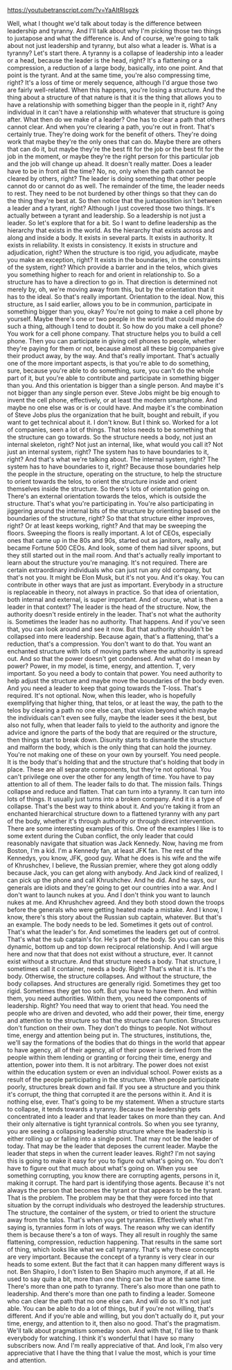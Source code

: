 https://youtubetranscript.com/?v=YaAItRIsgzk

 Well, what I thought we'd talk about today is the difference between leadership and tyranny. And I'll talk about why I'm picking those two things to juxtapose and what the difference is. And of course, we're going to talk about not just leadership and tyranny, but also what a leader is. What is a tyranny? Let's start there. A tyranny is a collapse of leadership into a leader or a head, because the leader is the head, right? It's a flattening or a compression, a reduction of a large body, basically, into one point. And that point is the tyrant. And at the same time, you're also compressing time, right? It's a loss of time or merely sequence, although I'd argue those two are fairly well-related. When this happens, you're losing a structure. And the thing about a structure of that nature is that it is the thing that allows you to have a relationship with something bigger than the people in it, right? Any individual in it can't have a relationship with whatever that structure is going after. What then do we make of a leader? One has to clear a path that others cannot clear. And when you're clearing a path, you're out in front. That's certainly true. They're doing work for the benefit of others. They're doing work that maybe they're the only ones that can do. Maybe there are others that can do it, but maybe they're the best fit for the job or the best fit for the job in the moment, or maybe they're the right person for this particular job and the job will change up ahead. It doesn't really matter. Does a leader have to be in front all the time? No, no, only when the path cannot be cleared by others, right? The leader is doing something that other people cannot do or cannot do as well. The remainder of the time, the leader needs to rest. They need to be not burdened by other things so that they can do the thing they're best at. So then notice that the juxtaposition isn't between a leader and a tyrant, right? Although I just covered those two things. It's actually between a tyrant and leadership. So a leadership is not just a leader. So let's explore that for a bit. So I want to define leadership as the hierarchy that exists in the world. As the hierarchy that exists across and along and inside a body. It exists in several parts. It exists in authority. It exists in reliability. It exists in consistency. It exists in structure and adjudication, right? When the structure is too rigid, you adjudicate, maybe you make an exception, right? It exists in the boundaries, in the constraints of the system, right? Which provide a barrier and in the telos, which gives you something higher to reach for and orient in relationship to. So a structure has to have a direction to go in. That direction is determined not merely by, oh, we're moving away from this, but by the orientation that it has to the ideal. So that's really important. Orientation to the ideal. Now, this structure, as I said earlier, allows you to be in communion, participate in something bigger than you, okay? You're not going to make a cell phone by yourself. Maybe there's one or two people in the world that could maybe do such a thing, although I tend to doubt it. So how do you make a cell phone? You work for a cell phone company. That structure helps you to build a cell phone. Then you can participate in giving cell phones to people, whether they're paying for them or not, because almost all these big companies give their product away, by the way. And that's really important. That's actually one of the more important aspects, is that you're able to do something, sure, because you're able to do something, sure, you can't do the whole part of it, but you're able to contribute and participate in something bigger than you. And this orientation is bigger than a single person. And maybe it's not bigger than any single person ever. Steve Jobs might be big enough to invent the cell phone, effectively, or at least the modern smartphone. And maybe no one else was or is or could have. And maybe it's the combination of Steve Jobs plus the organization that he built, bought and rebuilt, if you want to get technical about it. I don't know. But I think so. Worked for a lot of companies, seen a lot of things. That telos needs to be something that the structure can go towards. So the structure needs a body, not just an internal skeleton, right? Not just an internal, like, what would you call it? Not just an internal system, right? The system has to have boundaries to it, right? And that's what we're talking about. The internal system, right? The system has to have boundaries to it, right? Because those boundaries help the people in the structure, operating on the structure, to help the structure to orient towards the telos, to orient the structure inside and orient themselves inside the structure. So there's lots of orientation going on. There's an external orientation towards the telos, which is outside the structure. That's what you're participating in. You're also participating in jiggering around the internal bits of the structure by orienting based on the boundaries of the structure, right? So that that structure either improves, right? Or at least keeps working, right? And that may be sweeping the floors. Sweeping the floors is really important. A lot of CEOs, especially ones that came up in the 80s and 90s, started out as janitors, really, and became Fortune 500 CEOs. And look, some of them had silver spoons, but they still started out in the mail room. And that's actually really important to learn about the structure you're managing. It's not required. There are certain extraordinary individuals who can just run any old company, but that's not you. It might be Elon Musk, but it's not you. And it's okay. You can contribute in other ways that are just as important. Everybody in a structure is replaceable in theory, not always in practice. So that idea of orientation, both internal and external, is super important. And of course, what is then a leader in that context? The leader is the head of the structure. Now, the authority doesn't reside entirely in the leader. That's not what the authority is. Sometimes the leader has no authority. That happens. And if you've seen that, you can look around and see it now. But that authority shouldn't be collapsed into mere leadership. Because again, that's a flattening, that's a reduction, that's a compression. You don't want to do that. You want an enchanted structure with lots of moving parts where the authority is spread out. And so that the power doesn't get condensed. And what do I mean by power? Power, in my model, is time, energy, and attention. T, very important. So you need a body to contain that power. You need authority to help adjust the structure and maybe move the boundaries of the body even. And you need a leader to keep that going towards the T-loss. That's required. It's not optional. Now, when this leader, who is hopefully exemplifying that higher thing, that telos, or at least the way, the path to the telos by clearing a path no one else can, that vision beyond which maybe the individuals can't even see fully, maybe the leader sees it the best, but also not fully, when that leader fails to yield to the authority and ignore the advice and ignore the parts of the body that are required or the structure, then things start to break down. Disunity starts to dismantle the structure and malform the body, which is the only thing that can hold the journey. You're not making one of these on your own by yourself. You need people. It is the body that's holding that and the structure that's holding that body in place. These are all separate components, but they're not optional. You can't privilege one over the other for any length of time. You have to pay attention to all of them. The leader fails to do that. The mission fails. Things collapse and reduce and flatten. That can turn into a tyranny. It can turn into lots of things. It usually just turns into a broken company. And it is a type of collapse. That's the best way to think about it. And you're taking it from an enchanted hierarchical structure down to a flattened tyranny with any part of the body, whether it's through authority or through direct intervention. There are some interesting examples of this. One of the examples I like is to some extent during the Cuban conflict, the only leader that could reasonably navigate that situation was Jack Kennedy. Now, having me from Boston, I'm a kid. I'm a Kennedy fan, at least JFK fan. The rest of the Kennedys, you know, JFK, good guy. What he does is his wife and the wife of Khrushchev, I believe, the Russian premier, where they got along oddly because Jack, you can get along with anybody. And Jack kind of realized, I can pick up the phone and call Khrushchev. And he did. And he says, our generals are idiots and they're going to get our countries into a war. And I don't want to launch nukes at you. And I don't think you want to launch nukes at me. And Khrushchev agreed. And they both stood down the troops before the generals who were getting heated made a mistake. And I know, I know, there's this story about the Russian sub captain, whatever. But that's an example. The body needs to be led. Sometimes it gets out of control. That's what the leader's for. And sometimes the leaders get out of control. That's what the sub captain's for. He's part of the body. So you can see this dynamic, bottom up and top down reciprocal relationship. And I will argue here and now that that does not exist without a structure, ever. It cannot exist without a structure. And that structure needs a body. That structure, I sometimes call it container, needs a body. Right? That's what it is. It's the body. Otherwise, the structure collapses. And without the structure, the body collapses. And structures are generally rigid. Sometimes they get too rigid. Sometimes they get too soft. But you have to have them. And within them, you need authorities. Within them, you need the components of leadership. Right? You need that way to orient that head. You need the people who are driven and devoted, who add their power, their time, energy and attention to the structure so that the structure can function. Structures don't function on their own. They don't do things to people. Not without time, energy and attention being put in. The structures, institutions, the, we'll say the formations of the bodies that do things in the world that appear to have agency, all of their agency, all of their power is derived from the people within them lending or granting or forcing their time, energy and attention, power into them. It is not arbitrary. The power does not exist within the education system or even an individual school. Power exists as a result of the people participating in the structure. When people participate poorly, structures break down and fail. If you see a structure and you think it's corrupt, the thing that corrupted it are the persons within it. And it is nothing else, ever. That's going to be my statement. When a structure starts to collapse, it tends towards a tyranny. Because the leadership gets concentrated into a leader and that leader takes on more than they can. And their only alternative is tight tyrannical controls. So when you see tyranny, you are seeing a collapsing leadership structure where the leadership is either rolling up or falling into a single point. That may not be the leader of today. That may be the leader that deposes the current leader. Maybe the leader that steps in when the current leader leaves. Right? I'm not saying this is going to make it easy for you to figure out what's going on. You don't have to figure out that much about what's going on. When you see something corrupting, you know there are corrupting agents, persons in it, making it corrupt. The hard part is identifying those agents. Because it's not always the person that becomes the tyrant or that appears to be the tyrant. That is the problem. The problem may be that they were forced into that situation by the corrupt individuals who destroyed the leadership structures. The structure, the container of the system, or tried to orient the structure away from the talos. That's when you get tyrannies. Effectively what I'm saying is, tyrannies form in lots of ways. The reason why we can identify them is because there's a ton of ways. They all result in roughly the same flattening, compression, reduction happening. That results in the same sort of thing, which looks like what we call tyranny. That's why these concepts are very important. Because the concept of a tyranny is very clear in our heads to some extent. But the fact that it can happen many different ways is not. Ben Shapiro, I don't listen to Ben Shapiro much anymore, if at all. He used to say quite a bit, more than one thing can be true at the same time. There's more than one path to tyranny. There's also more than one path to leadership. And there's more than one path to finding a leader. Someone who can clear the path that no one else can. And will do so. It's not just able. You can be able to do a lot of things, but if you're not willing, that's different. And if you're able and willing, but you don't actually do it, put your time, energy, and attention to it, then also no good. That's the pragmatism. We'll talk about pragmatism someday soon. And with that, I'd like to thank everybody for watching. I think it's wonderful that I have so many subscribers now. And I'm really appreciative of that. And look, I'm also very appreciative that I have the thing that I value the most, which is your time and attention.
